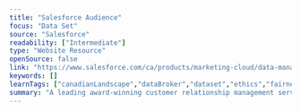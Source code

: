 ```yaml
---
title: "Salesforce Audience"
focus: "Data Set"
source: "Salesforce"
readability: ["Intermediate"]
type: "Website Resource"
openSource: false
link: "https://www.salesforce.com/ca/products/marketing-cloud/data-management/"
keywords: []
learnTags: ["canadianLandscape","dataBroker","dataset","ethics","fairness","inclusivePractice"]
summary: "A leading award-winning customer relationship management service and the owners of the Tableau visualization software. "
---
```

